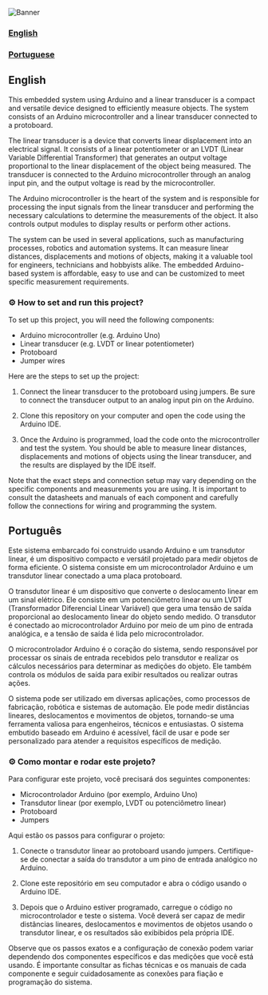 ![Banner](https://user-images.githubusercontent.com/57842220/228971035-9a5389d7-1ad3-4fd0-8aa8-6a5f60f779c4.png)

### [English](#en)
### [Portuguese](#pt)

## English <a name="en"></a>
This embedded system using Arduino and a linear transducer is a compact and versatile device designed to efficiently measure objects. The system consists of an Arduino microcontroller and a linear transducer connected to a protoboard.

The linear transducer is a device that converts linear displacement into an electrical signal. It consists of a linear potentiometer or an LVDT (Linear Variable Differential Transformer) that generates an output voltage proportional to the linear displacement of the object being measured. The transducer is connected to the Arduino microcontroller through an analog input pin, and the output voltage is read by the microcontroller.

The Arduino microcontroller is the heart of the system and is responsible for processing the input signals from the linear transducer and performing the necessary calculations to determine the measurements of the object. It also controls output modules to display results or perform other actions.

The system can be used in several applications, such as manufacturing processes, robotics and automation systems. It can measure linear distances, displacements and motions of objects, making it a valuable tool for engineers, technicians and hobbyists alike. The embedded Arduino-based system is affordable, easy to use and can be customized to meet specific measurement requirements.

### ⚙️ How to set and run this project?

To set up this project, you will need the following components:

+ Arduino microcontroller (e.g. Arduino Uno)
+ Linear transducer (e.g. LVDT or linear potentiometer)
+ Protoboard
+ Jumper wires

Here are the steps to set up the project:

1. Connect the linear transducer to the protoboard using jumpers. Be sure to connect the transducer output to an analog input pin on the Arduino.

2. Clone this repository on your computer and open the code using the Arduino IDE.

3. Once the Arduino is programmed, load the code onto the microcontroller and test the system. You should be able to measure linear distances, displacements and motions of objects using the linear transducer, and the results are displayed by the IDE itself.

Note that the exact steps and connection setup may vary depending on the specific components and measurements you are using. It is important to consult the datasheets and manuals of each component and carefully follow the connections for wiring and programming the system.


## Português <a name="pt"></a>
Este sistema embarcado foi construido usando Arduino e um transdutor linear, é um dispositivo compacto e versátil projetado para medir objetos de forma eficiente. O sistema consiste em um microcontrolador Arduino e um transdutor linear conectado a uma placa protoboard.

O transdutor linear é um dispositivo que converte o deslocamento linear em um sinal elétrico. Ele consiste em um potenciômetro linear ou um LVDT (Transformador Diferencial Linear Variável) que gera uma tensão de saída proporcional ao deslocamento linear do objeto sendo medido. O transdutor é conectado ao microcontrolador Arduino por meio de um pino de entrada analógica, e a tensão de saída é lida pelo microcontrolador.

O microcontrolador Arduino é o coração do sistema, sendo responsável por processar os sinais de entrada recebidos pelo transdutor e realizar os cálculos necessários para determinar as medições do objeto. Ele também controla os módulos de saída para exibir resultados ou realizar outras ações.

O sistema pode ser utilizado em diversas aplicações, como processos de fabricação, robótica e sistemas de automação. Ele pode medir distâncias lineares, deslocamentos e movimentos de objetos, tornando-se uma ferramenta valiosa para engenheiros, técnicos e entusiastas. O sistema embutido baseado em Arduino é acessível, fácil de usar e pode ser personalizado para atender a requisitos específicos de medição.

### ⚙️ Como montar e rodar este projeto?

Para configurar este projeto, você precisará dos seguintes componentes:

+ Microcontrolador Arduino (por exemplo, Arduino Uno)
+ Transdutor linear (por exemplo, LVDT ou potenciômetro linear)
+ Protoboard
+ Jumpers

Aqui estão os passos para configurar o projeto:

1. Conecte o transdutor linear ao protoboard usando jumpers. Certifique-se de conectar a saída do transdutor a um pino de entrada analógico no Arduino.

2. Clone este repositório em seu computador e abra o código usando o Arduino IDE.

3. Depois que o Arduino estiver programado, carregue o código no microcontrolador e teste o sistema. Você deverá ser capaz de medir distâncias lineares, deslocamentos e movimentos de objetos usando o transdutor linear, e os resultados são exibibidos pela própria IDE.

Observe que os passos exatos e a configuração de conexão podem variar dependendo dos componentes específicos e das medições que você está usando. É importante consultar as fichas técnicas e os manuais de cada componente e seguir cuidadosamente as conexões para fiação e programação do sistema.
